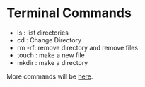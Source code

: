 # Terminal Commands

- ls : list directories
- cd : Change Directory
- rm -rf:  remove directory and remove files
- touch : make a new file
- mkdir : make a directory


More commands will be [here](https://www.makeuseof.com/tag/mac-terminal-commands-cheat-sheet/).
